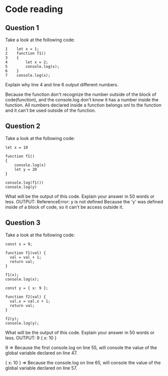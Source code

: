 # Code reading

## Question 1

Take a look at the following code:

```
1    let x = 1;
2    function f1()
3    {
4        let x = 2;
5        console.log(x);
6    }
7    console.log(x);
```

Explain why line 4 and line 6 output different numbers.

Because the function don't recognize the number outside of the block of code(function), and the console.log don't know it has a number inside the function. All numbers declared inside a function belongs onl to the function and it can't be used outside of the function.

## Question 2

Take a look at the following code:

```
let x = 10

function f1()
{
    console.log(x)
    let y = 20
}

console.log(f1())
console.log(y)
```

What will be the output of this code. Explain your answer in 50 words or less.
OUTPUT: ReferenceError: y is not defined
Because the 'y' was defined inside of a block of code, so it can't be access outside it.

## Question 3

Take a look at the following code:

```
const x = 9;

function f1(val) {
  val = val + 1;
  return val;
}

f1(x);
console.log(x);

const y = { x: 9 };

function f2(val) {
  val.x = val.x + 1;
  return val;
}

f2(y);
console.log(y);
```

What will be the output of this code. Explain your answer in 50 words or less.
OUTPUT:
9
{ x: 10 }

9 => Because the first console.log on line 55, will console the value of the global variable declared on line 47.

{ x: 10 } => Because the console.log on line 65, will console the value of the global variable declared on line 57.
